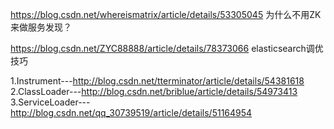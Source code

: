 https://blog.csdn.net/whereismatrix/article/details/53305045      为什么不用ZK来做服务发现？

https://blog.csdn.net/ZYC88888/article/details/78373066        elasticsearch调优技巧

1.Instrument---http://blog.csdn.net/tterminator/article/details/54381618
2.ClassLoader---http://blog.csdn.net/briblue/article/details/54973413
3.ServiceLoader---http://blog.csdn.net/qq_30739519/article/details/51164954
